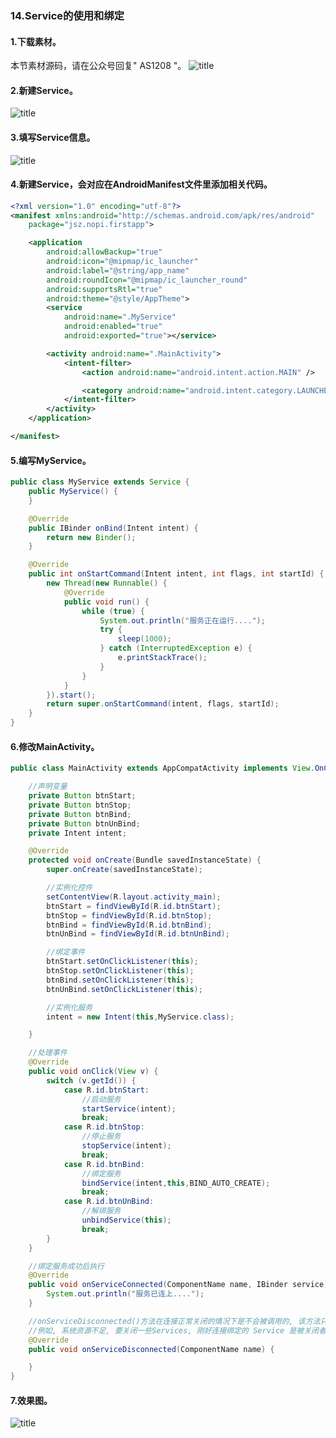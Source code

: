 ### 14.Service的使用和绑定
#### 1.下载素材。
本节素材源码，请在公众号回复" AS1208 "。
![title](https://raw.githubusercontent.com/JSZNopi/JSZImage/master/gitnote/2019/10/30/WXCODE-1572446034519.jpeg)

#### 2.新建Service。
![title](https://raw.githubusercontent.com/JSZNopi/JSZImage/master/gitnote/2019/12/08/1-1575816122979.png)

#### 3.填写Service信息。
![title](https://raw.githubusercontent.com/JSZNopi/JSZImage/master/gitnote/2019/12/08/2-1575816148516.png)

#### 4.新建Service，会对应在AndroidManifest文件里添加相关代码。
```xml
<?xml version="1.0" encoding="utf-8"?>
<manifest xmlns:android="http://schemas.android.com/apk/res/android"
    package="jsz.nopi.firstapp">

    <application
        android:allowBackup="true"
        android:icon="@mipmap/ic_launcher"
        android:label="@string/app_name"
        android:roundIcon="@mipmap/ic_launcher_round"
        android:supportsRtl="true"
        android:theme="@style/AppTheme">
        <service
            android:name=".MyService"
            android:enabled="true"
            android:exported="true"></service>

        <activity android:name=".MainActivity">
            <intent-filter>
                <action android:name="android.intent.action.MAIN" />

                <category android:name="android.intent.category.LAUNCHER" />
            </intent-filter>
        </activity>
    </application>

</manifest>
```

#### 5.编写MyService。
```java
public class MyService extends Service {
    public MyService() {
    }

    @Override
    public IBinder onBind(Intent intent) {
        return new Binder();
    }

    @Override
    public int onStartCommand(Intent intent, int flags, int startId) {
        new Thread(new Runnable() {
            @Override
            public void run() {
                while (true) {
                    System.out.println("服务正在运行....");
                    try {
                        sleep(1000);
                    } catch (InterruptedException e) {
                        e.printStackTrace();
                    }
                }
            }
        }).start();
        return super.onStartCommand(intent, flags, startId);
    }
}
```


#### 6.修改MainActivity。
```java
public class MainActivity extends AppCompatActivity implements View.OnClickListener, ServiceConnection {

    //声明变量
    private Button btnStart;
    private Button btnStop;
    private Button btnBind;
    private Button btnUnBind;
    private Intent intent;

    @Override
    protected void onCreate(Bundle savedInstanceState) {
        super.onCreate(savedInstanceState);

        //实例化控件
        setContentView(R.layout.activity_main);
        btnStart = findViewById(R.id.btnStart);
        btnStop = findViewById(R.id.btnStop);
        btnBind = findViewById(R.id.btnBind);
        btnUnBind = findViewById(R.id.btnUnBind);

        //绑定事件
        btnStart.setOnClickListener(this);
        btnStop.setOnClickListener(this);
        btnBind.setOnClickListener(this);
        btnUnBind.setOnClickListener(this);

        //实例化服务
        intent = new Intent(this,MyService.class);

    }

    //处理事件
    @Override
    public void onClick(View v) {
        switch (v.getId()) {
            case R.id.btnStart:
                //启动服务
                startService(intent);
                break;
            case R.id.btnStop:
                //停止服务
                stopService(intent);
                break;
            case R.id.btnBind:
                //绑定服务
                bindService(intent,this,BIND_AUTO_CREATE);
                break;
            case R.id.btnUnBind:
                //解绑服务
                unbindService(this);
                break;
        }
    }

    //绑定服务成功后执行
    @Override
    public void onServiceConnected(ComponentName name, IBinder service) {
        System.out.println("服务已连上....");
    }

    //onServiceDisconnected()方法在连接正常关闭的情况下是不会被调用的, 该方法只在Service 被破坏了或者被杀死的时候调用.
    //例如, 系统资源不足, 要关闭一些Services, 刚好连接绑定的 Service 是被关闭者之一, 这个时候onServiceDisconnected() 就会被调用。
    @Override
    public void onServiceDisconnected(ComponentName name) {

    }
}
```

#### 7.效果图。
![title](https://raw.githubusercontent.com/JSZNopi/JSZImage/master/gitnote/2019/12/08/3-1575816370343.gif)